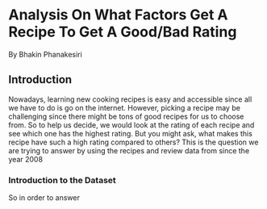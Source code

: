 # Analysis On What Factors Get A Recipe To Get A Good/Bad Rating

By Bhakin Phanakesiri

## Introduction

Nowadays, learning new cooking recipes is easy and accessible since all we have to do is go on the internet. However, picking a recipe may be challenging since there might be tons of good recipes for us to choose from. So to help us decide, we would look at the rating of each recipe and see which one has the highest rating. But you might ask, what makes this recipe have such a high rating compared to others? This is the question we are trying to answer by using the recipes and review data from since the year 2008

### Introduction to the Dataset

So in order to answer


